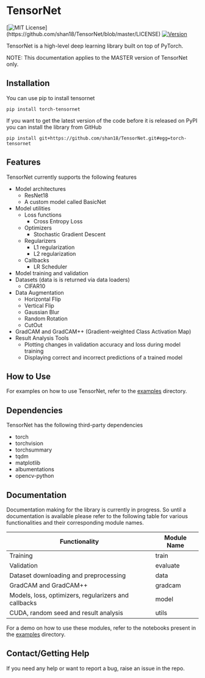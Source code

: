 # TensorNet

[![MIT License](https://img.shields.io/apm/l/atomic-design-ui.svg?)](https://github.com/shan18/TensorNet/blob/master/LICENSE)
[![Version](https://img.shields.io/badge/version-0.0.5-blue.svg)]()

TensorNet is a high-level deep learning library built on top of PyTorch.

NOTE: This documentation applies to the MASTER version of TensorNet only.

## Installation

You can use pip to install tensornet

```[bash]
pip install torch-tensornet
```

If you want to get the latest version of the code before it is released on PyPI you can install the library from GitHub

```[bash]
pip install git+https://github.com/shan18/TensorNet.git#egg=torch-tensornet
```

## Features

TensorNet currently supports the following features
- Model architectures
  - ResNet18
  - A custom model called BasicNet
- Model utilities
  - Loss functions
    - Cross Entropy Loss
  - Optimizers
    - Stochastic Gradient Descent
  - Regularizers
    - L1 regularization
    - L2 regularization
  - Callbacks
    - LR Scheduler
- Model training and validation
- Datasets (data is is returned via data loaders)
  - CIFAR10
- Data Augmentation
  - Horizontal Flip
  - Vertical Flip
  - Gaussian Blur
  - Random Rotation
  - CutOut
- GradCAM and GradCAM++ (Gradient-weighted Class Activation Map)
- Result Analysis Tools
  - Plotting changes in validation accuracy and loss during model training
  - Displaying correct and incorrect predictions of a trained model


## How to Use

For examples on how to use TensorNet, refer to the [examples](https://github.com/shan18/TensorNet/tree/master/examples) directory.

## Dependencies

TensorNet has the following third-party dependencies
- torch
- torchvision
- torchsummary
- tqdm
- matplotlib
- albumentations
- opencv-python

## Documentation

Documentation making for the library is currently in progress. So until a documentation is available please refer to the following table for various functionalities and their corresponding module names.

| Functionality  | Module Name |
| ------- | ----- |
| Training | train |
| Validation | evaluate |
| Dataset downloading and preprocessing | data |
| GradCAM and GradCAM++ | gradcam |
| Models, loss, optimizers, regularizers and callbacks | model |
| CUDA, random seed and result analysis | utils |

For a demo on how to use these modules, refer to the notebooks present in the [examples](https://github.com/shan18/TensorNet/tree/master/examples) directory.

## Contact/Getting Help

If you need any help or want to report a bug, raise an issue in the repo.
